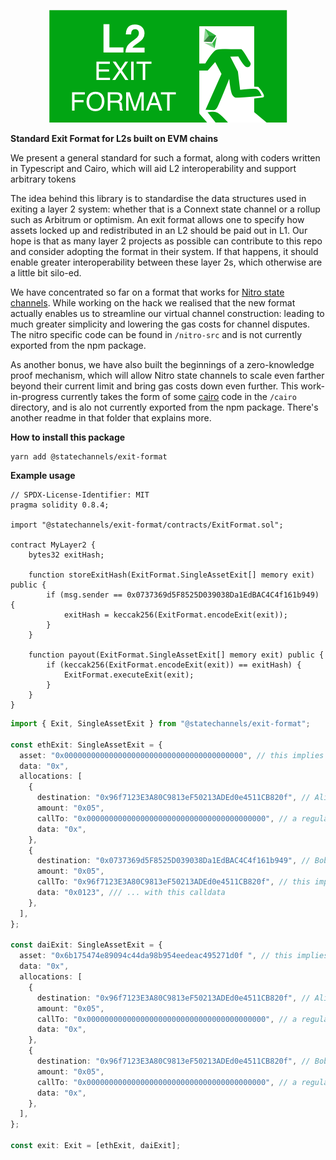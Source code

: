 <p align="center">
  <img src="logo.png" />
</p>

**Standard Exit Format for L2s built on EVM chains**

We present a general standard for such a format, along with coders written in Typescript and Cairo, which will aid L2 interoperability and support arbitrary tokens

The idea behind this library is to standardise the data structures used in exiting a layer 2 system: whether that is a Connext state channel or a rollup such as Arbitrum or optimism. An exit format allows one to specify how assets locked up and redistributed in an L2 should be paid out in L1.  Our hope is that as many layer 2 projects as possible can contribute to this repo and consider adopting the format in their system. If that happens, it should enable greater interoperability between these layer 2s, which otherwise are a little bit silo-ed.

We have concentrated so far on a format that works for [Nitro state channels](https://medium.com/magmo/nitro-protocol-c49b50f59df7). While working on the hack we realised that the new format actually enables us to streamline our virtual channel construction: leading to much greater simplicity and lowering the gas costs for channel disputes. The nitro specific code can be found in `/nitro-src` and is not currently exported from the npm package.

As another bonus, we have also built the beginnings of a zero-knowledge proof mechanism, which will allow Nitro state channels to scale even farther beyond their current limit and bring gas costs down even further. This work-in-progress currently takes the form of some [cairo](https://www.cairo-lang.org/) code in the `/cairo` directory, and is alo not currently exported from the npm package. There's another readme in that folder that explains more. 

**How to install this package**
```shell
yarn add @statechannels/exit-format
```

**Example usage**

```solidity
// SPDX-License-Identifier: MIT
pragma solidity 0.8.4;

import "@statechannels/exit-format/contracts/ExitFormat.sol";

contract MyLayer2 {
    bytes32 exitHash;

    function storeExitHash(ExitFormat.SingleAssetExit[] memory exit) public {
        if (msg.sender == 0x0737369d5F8525D039038Da1EdBAC4C4f161b949) {
            exitHash = keccak256(ExitFormat.encodeExit(exit));
        }
    }

    function payout(ExitFormat.SingleAssetExit[] memory exit) public {
        if (keccak256(ExitFormat.encodeExit(exit)) == exitHash) {
            ExitFormat.executeExit(exit);
        }
    }
}
```

```typescript
import { Exit, SingleAssetExit } from "@statechannels/exit-format";

const ethExit: SingleAssetExit = {
  asset: "0x0000000000000000000000000000000000000000", // this implies an ETH token
  data: "0x",
  allocations: [
    {
      destination: "0x96f7123E3A80C9813eF50213ADEd0e4511CB820f", // Alice
      amount: "0x05",
      callTo: "0x0000000000000000000000000000000000000000", // a regular ETH transfer
      data: "0x",
    },
    {
      destination: "0x0737369d5F8525D039038Da1EdBAC4C4f161b949", // Bob
      amount: "0x05",
      callTo: "0x96f7123E3A80C9813eF50213ADEd0e4511CB820f", // this implies "call a WithdrawHelper"
      data: "0x0123", /// ... with this calldata
    },
  ],
};

const daiExit: SingleAssetExit = {
  asset: "0x6b175474e89094c44da98b954eedeac495271d0f ", // this implies DAI (an ERC20 token)
  data: "0x",
  allocations: [
    {
      destination: "0x96f7123E3A80C9813eF50213ADEd0e4511CB820f", // Alice
      amount: "0x05",
      callTo: "0x0000000000000000000000000000000000000000", // a regular ERC20.transfer
      data: "0x",
    },
    {
      destination: "0x96f7123E3A80C9813eF50213ADEd0e4511CB820f", // Bob
      amount: "0x05",
      callTo: "0x0000000000000000000000000000000000000000", // a regular ERC20.transfer
      data: "0x",
    },
  ],
};

const exit: Exit = [ethExit, daiExit];
```
